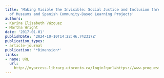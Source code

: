 ```yaml
---
title: 'Making Visible the Invisible: Social Justice and Inclusion through the Collaboration
  of Museums and Spanish Community-Based Learning Projects'
authors:
- Karina Elizabeth Vázquez
- Martha Wright
date: '2017-01-01'
publishDate: '2024-10-10T14:22:46.742317Z'
publication_types:
- article-journal
publication: '*Dimension*'
links:
- name: URL
  url: 
    http://myaccess.library.utoronto.ca/login?qurl=https://www.proquest.com/docview/2228688851?accountid=14771&bdid=38382&_bd=mRTe27Ax0ItQbCpIB2HLFe%2BgC3A%3D
---
```

